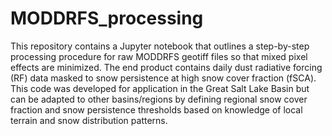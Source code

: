 # MODDRFS_processing
This repository contains a Jupyter notebook that outlines a step-by-step processing procedure for raw MODDRFS geotiff files so that mixed pixel effects are minimized. The end product contains daily dust radiative forcing (RF) data masked to snow persistence at high snow cover fraction (fSCA). This code was developed for application in the Great Salt Lake Basin but can be adapted to other basins/regions by defining regional snow cover fraction and snow persistence thresholds based on knowledge of local terrain and snow distribution patterns. 
